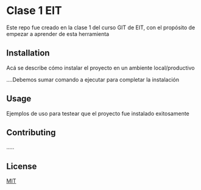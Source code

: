 # Clase 1 EIT

Este repo fue creado en la clase 1 del curso GIT de EIT, con el propósito de empezar a aprender de esta herramienta

## Installation

Acá se describe cómo instalar el proyecto en un ambiente local/productivo

....Debemos sumar comando a ejecutar para completar la instalación

## Usage

Ejemplos de uso para testear que el proyecto fue instalado exitosamente

## Contributing
.....

## License
[MIT](https://choosealicense.com/licenses/mit/)